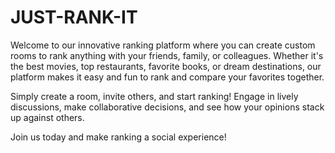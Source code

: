 # JUST-RANK-IT

Welcome to our innovative ranking platform where you can create custom rooms to rank anything with your friends, family, or colleagues. Whether it's the best movies, top restaurants, favorite books, or dream destinations, our platform makes it easy and fun to rank and compare your favorites together. 

Simply create a room, invite others, and start ranking! Engage in lively discussions, make collaborative decisions, and see how your opinions stack up against others. 

Join us today and make ranking a social experience!
